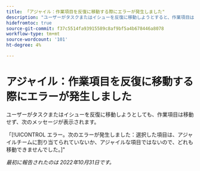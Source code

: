 ```yaml
---
title: 「アジャイル：作業項目を反復に移動する際にエラーが発生しました"
description: "ユーザーがタスクまたはイシューを反復に移動しようとすると、作業項目は移動せず、ユーザーにエラーメッセージが表示されます。"
hidefromtoc: true
source-git-commit: f37c5514fa93915589c8af9bf5a4b678446a8078
workflow-type: tm+mt
source-wordcount: '101'
ht-degree: 4%

---
```



# アジャイル：作業項目を反復に移動する際にエラーが発生しました

ユーザーがタスクまたはイシューを反復に移動しようとしても、作業項目は移動せず、次のメッセージが表示されます。

「[!UICONTROL エラー。次のエラーが発生しました：選択した項目は、アジャイルチームに割り当てられていないか、アジャイルな項目ではないので、どれも移動できませんでした。]&quot;

_最初に報告されたのは 2022年10月31日です。_

